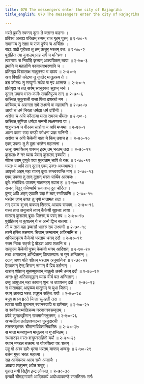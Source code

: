 ```yaml
---
title: 070 The messengers enter the city of Rajagriha
title_english: 070 The messengers enter the city of Rajagriha

---
```


<div class="audioEmbed"  caption="श्रीराम-हरिसीताराममूर्ति-घनपाठिभ्यां वचनम्" src="https://archive.org/download/Ramayana-recitation-Sriram-harisItArAmamUrti-Ghanapaati-v2/Kanda_2/Kanda_2_AYK-070-Bharathasya_Nishakramanam.mp3"></div>

भरते ब्रुवति स्वप्नम् दूताः ते क्लान्त वाहनाः ।  
प्रविश्य असह्य परिखम् रम्यम् राज गृहम् पुरम् ॥ २-७०-१  
समागम्य तु राज्ञा च राज पुत्रेण च अर्चिताः ।  
राज्ञः पादौ गृहीत्वा तु तम् ऊचुर् भरतम् वचः ॥ २-७०-२  
पुरोहितः त्वा कुशलम् प्राह सर्वे च मन्त्रिणः ।  
त्वरमाणः च निर्याहि कृत्यम् आत्ययिकम् त्वया ॥ २-७०-३  
इमानि च महार्हाणि वस्त्राण्य़ाभरणानि च ।  
प्रतिगृह्य विशालाक्ष मातुलस्य च दापय ॥ २-७०-४  
अत्र विंशति कोट्यः तु नृपतेर् मातुलस्य ते ।  
दश कोट्यः तु सम्पूर्णाः तथैव च नृप आत्मज ॥ २-७०-५  
प्रतिगृह्य च तत् सर्वम् स्वनुरक्तः सुहृज् जने ।  
दूतान् उवाच भरतः कामैः सम्प्रतिपूज्य तान् ॥ २-७०-६  
कच्चित् सुकुशली राजा पिता दशरथो मम ।  
कच्चिच् च अरागता रामे लक्ष्मणे वा महात्मनि ॥ २-७०-७  
आर्या च धर्म निरता धर्मज्ञा धर्म दर्शिनी ।  
अरोगा च अपि कौसल्या माता रामस्य धीमतः ॥ २-७०-८  
कच्चित् सुमित्रा धर्मज्ञा जननी लक्ष्मणस्य या ।  
शत्रुघ्नस्य च वीरस्य सारोगा च अपि मध्यमा ॥ २-७०-९  
आत्म कामा सदा चण्डी क्रोधना प्राज्ञ मानिनी ।  
अरोगा च अपि कैकेयी माता मे किम् उवाच ह ॥ २-७०-१०  
एवम् उक्ताः तु ते दूता भरतेन महात्मना ।  
ऊचुः सम्प्रश्रितम् वाक्यम् इदम् तम् भरतम् तदा ॥ २-७०-११  
कुशलाः ते नर व्याघ्र येषाम् कुशलम् इच्चसि ।  
श्रीश्च त्वाम् वृणुते पद्मा युज्यताम् चापि ते रकः ॥ २-७०-१२  
भरतः च अपि तान् दूतान् एवम् उक्तः अभ्यभाषत ।  
आपृच्चे अहम् महा राजम् दूताः सम्त्वरयन्ति माम् ॥ २-७०-१३  
एवम् उक्त्वा तु तान् दूतान् भरतः पार्थिव आत्मजः ।  
दूतैः संचोदितः वाक्यम् मातामहम् उवाच ह ॥ २-७०-१४  
राजन् पितुर् गमिष्यामि सकाशम् दूत चोदितः ।  
पुनर् अपि अहम् एष्यामि यदा मे त्वम् स्मरिष्यसि ॥ २-७०-१५  
भरतेन एवम् उक्तः तु नृपो मातामहः तदा ।  
तम् उवाच शुभम् वाक्यम् शिरस्य् आघ्राय राघवम् ॥ २-७०-१६  
गच्च तात अनुजाने त्वाम् कैकेयी सुप्रजाः त्वया ।  
मातरम् कुशलम् ब्रूयाः पितरम् च परम् तप ॥ २-७०-१७  
पुरोहितम् च कुशलम् ये च अन्ये द्विज सत्तमाः ।  
तौ च तात महा इष्वासौ भ्रातरु राम लक्ष्मणौ ॥ २-७०-१८  
तस्मै हस्ति उत्तमामः चित्रान् कम्बलान् अजिनानि च ।  
अभिसत्कृत्य कैकेयो भरताय धनम् ददौ ॥ २-७०-१९  
रुक्म निष्क सहस्रे द्वे षोडश अश्व शतानि च ।  
सत्कृत्य कैकेयी पुत्रम् केकयो धनम् आदिशत् ॥ २-७०-२०  
तथा अमात्यान् अभिप्रेतान् विश्वास्यामः च गुण अन्वितान् ।  
ददाव् अश्व पतिः शीघ्रम् भरताय अनुयायिनः ॥ २-७०-२१  
ऐरावतान् ऐन्द्र शिरान् नागान् वै प्रिय दर्शनान् ।  
खरान् शीघ्रान् सुसम्युक्तान् मातुलो अस्मै धनम् ददौ ॥ २-७०-२२  
अन्तः पुरे अतिसम्वृद्धान् व्याघ्र वीर्य बल अन्वितान् ।  
दम्ष्ट्र आयुधान् महा कायान् शुनः च उपायनम् ददौ ॥ २-७०-२३  
स मातामहम् आपृच्च्य मातुलम् च युधा जितम् ।  
रथम् आरुह्य भरतः शत्रुघ्न सहितः ययौ ॥ २-७०-२४  
बभूव ह्यस्य हृदते चिन्ता सुमहती तदा ।  
त्वरया चापि दूतानाम् स्वप्नस्यापि च दर्शनात् ॥ २-७०-२५  
स स्ववेश्माभ्यतिक्रम्य नरनागश्वसम्वृतम् ।  
प्रपेदे सुमहच्छ्रीमान् राजमार्गमनुत्तमम् ॥ २-७०-२६  
अभ्यतीत्य ततोऽपश्यदन्तः पुरमुदारधीः ।  
ततस्तद्भरतः श्रीमानाविवेशानिवारितः ॥ २-७०-२७  
स माता महमापृच्च्य मातुलम् च युधाजितम् ।  
रथमारुह्य भरतः शत्रुघ्नसहितो ययौ ॥ २-७०-२८  
रथान् मण्डल चक्रामः च योजयित्वा परः शतम् ।  
उष्ट्र गो अश्व खरैः भृत्या भरतम् यान्तम् अन्वयुः ॥ २-७०-२९  
बलेन गुप्तः भरतः महात्मा ।  
सह आर्यकस्य आत्म समैः अमात्यैः ।  
आदाय शत्रुघ्नम् अपेत शत्रुर् ।  
गृहात् ययौ सिद्धैव इन्द्र लोकात् ॥ २-७०-३०  
इत्यार्षे श्रीमद्रामायणे आदिकाव्ये अयोध्याकाण्डे सप्ततितमः सर्गः